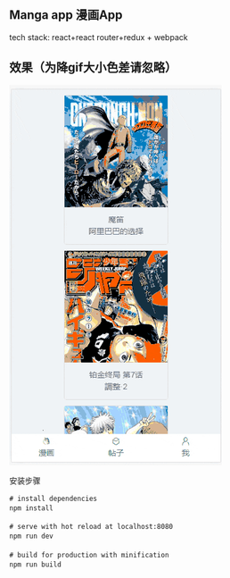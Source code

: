## Manga app 漫画App
tech stack: react+react router+redux + webpack

## 效果（为降gif大小色差请忽略）
![11.gif](https://github.com/humyfred/manga/blob/master/screenshot/11.gif)

安装步骤
```html
# install dependencies
npm install

# serve with hot reload at localhost:8080
npm run dev

# build for production with minification
npm run build
```   